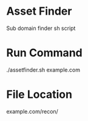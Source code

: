 # Asset Finder
 Sub domain finder sh script
# Run Command
 ./assetfinder.sh example.com
# File Location
 example.com/recon/
